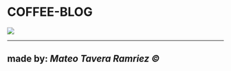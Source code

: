 <h1 style="aling:center"> COFFEE-BLOG </h1>
<img = src="https://firebasestorage.googleapis.com/v0/b/logos-1a888.appspot.com/o/git.png?alt=media&token=16ad6514-d12b-482c-9896-60807f886923">

<hr>
<h2> made by: <i>Mateo Tavera Ramriez &copy; </i> </h2>
